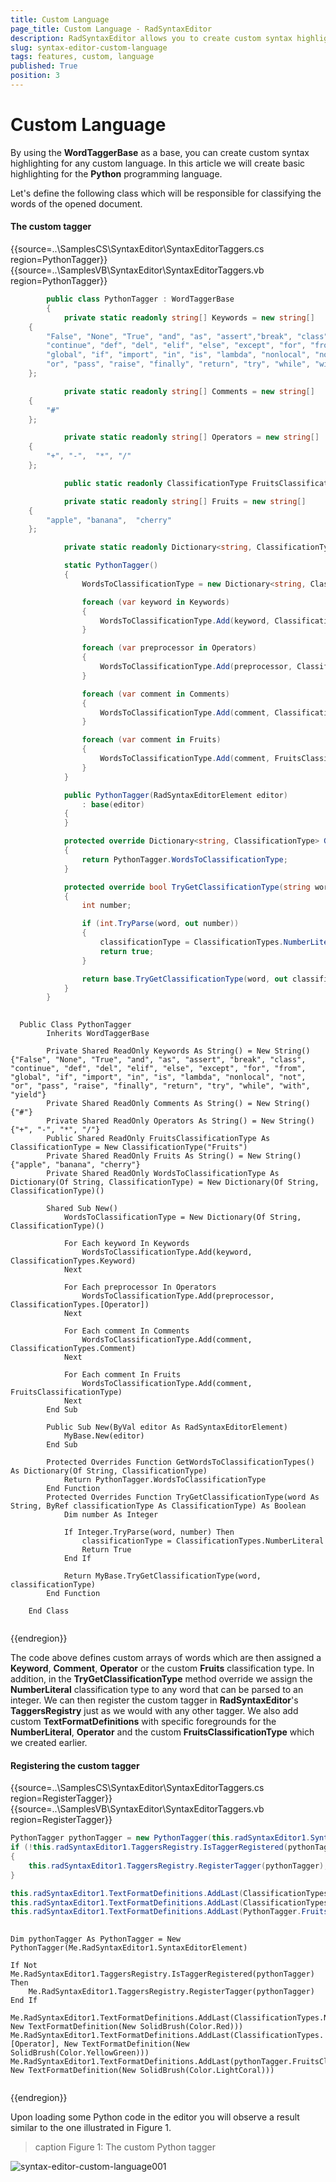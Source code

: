 ```yaml
---
title: Custom Language
page_title: Custom Language - RadSyntaxEditor
description: RadSyntaxEditor allows you to create custom syntax highlighting for any custom language.   
slug: syntax-editor-custom-language
tags: features, custom, language
published: True
position: 3
---
```


# Custom Language

By using the **WordTaggerBase** as a base, you can create custom syntax highlighting for any custom language. In this article we will create basic highlighting for the **Python** programming language.

Let's define the following class which will be responsible for classifying the words of the opened document.

#### The custom tagger

{{source=..\SamplesCS\SyntaxEditor\SyntaxEditorTaggers.cs region=PythonTagger}}
{{source=..\SamplesVB\SyntaxEditor\SyntaxEditorTaggers.vb region=PythonTagger}}

````C#
        public class PythonTagger : WordTaggerBase
        {
            private static readonly string[] Keywords = new string[] 
    { 
        "False", "None", "True", "and", "as", "assert","break", "class",  
        "continue", "def", "del", "elif", "else", "except", "for", "from", 
        "global", "if", "import", "in", "is", "lambda", "nonlocal", "not",  
        "or", "pass", "raise", "finally", "return", "try", "while", "with", "yield" 
    };

            private static readonly string[] Comments = new string[] 
    { 
        "#" 
    };

            private static readonly string[] Operators = new string[] 
    { 
        "+", "-",  "*", "/" 
    };

            public static readonly ClassificationType FruitsClassificationType = new ClassificationType("Fruits");

            private static readonly string[] Fruits = new string[] 
    { 
        "apple", "banana",  "cherry" 
    };

            private static readonly Dictionary<string, ClassificationType> WordsToClassificationType = new Dictionary<string, ClassificationType>();

            static PythonTagger()
            {
                WordsToClassificationType = new Dictionary<string, ClassificationType>();

                foreach (var keyword in Keywords)
                {
                    WordsToClassificationType.Add(keyword, ClassificationTypes.Keyword);
                }

                foreach (var preprocessor in Operators)
                {
                    WordsToClassificationType.Add(preprocessor, ClassificationTypes.Operator);
                }

                foreach (var comment in Comments)
                {
                    WordsToClassificationType.Add(comment, ClassificationTypes.Comment);
                }

                foreach (var comment in Fruits)
                {
                    WordsToClassificationType.Add(comment, FruitsClassificationType);
                }
            }

            public PythonTagger(RadSyntaxEditorElement editor)
                : base(editor)
            {
            }

            protected override Dictionary<string, ClassificationType> GetWordsToClassificationTypes()
            {
                return PythonTagger.WordsToClassificationType;
            }

            protected override bool TryGetClassificationType(string word, out ClassificationType classificationType)
            {
                int number;

                if (int.TryParse(word, out number))
                {
                    classificationType = ClassificationTypes.NumberLiteral;
                    return true;
                }

                return base.TryGetClassificationType(word, out classificationType);
            }
        }
         

````
````VB.NET
  Public Class PythonTagger
        Inherits WordTaggerBase

        Private Shared ReadOnly Keywords As String() = New String() {"False", "None", "True", "and", "as", "assert", "break", "class", "continue", "def", "del", "elif", "else", "except", "for", "from", "global", "if", "import", "in", "is", "lambda", "nonlocal", "not", "or", "pass", "raise", "finally", "return", "try", "while", "with", "yield"}
        Private Shared ReadOnly Comments As String() = New String() {"#"}
        Private Shared ReadOnly Operators As String() = New String() {"+", "-", "*", "/"}
        Public Shared ReadOnly FruitsClassificationType As ClassificationType = New ClassificationType("Fruits")
        Private Shared ReadOnly Fruits As String() = New String() {"apple", "banana", "cherry"}
        Private Shared ReadOnly WordsToClassificationType As Dictionary(Of String, ClassificationType) = New Dictionary(Of String, ClassificationType)()

        Shared Sub New()
            WordsToClassificationType = New Dictionary(Of String, ClassificationType)()

            For Each keyword In Keywords
                WordsToClassificationType.Add(keyword, ClassificationTypes.Keyword)
            Next

            For Each preprocessor In Operators
                WordsToClassificationType.Add(preprocessor, ClassificationTypes.[Operator])
            Next

            For Each comment In Comments
                WordsToClassificationType.Add(comment, ClassificationTypes.Comment)
            Next

            For Each comment In Fruits
                WordsToClassificationType.Add(comment, FruitsClassificationType)
            Next
        End Sub

        Public Sub New(ByVal editor As RadSyntaxEditorElement)
            MyBase.New(editor)
        End Sub

        Protected Overrides Function GetWordsToClassificationTypes() As Dictionary(Of String, ClassificationType)
            Return PythonTagger.WordsToClassificationType
        End Function
        Protected Overrides Function TryGetClassificationType(word As String, ByRef classificationType As ClassificationType) As Boolean
            Dim number As Integer

            If Integer.TryParse(word, number) Then
                classificationType = ClassificationTypes.NumberLiteral
                Return True
            End If

            Return MyBase.TryGetClassificationType(word, classificationType)
        End Function

    End Class


````

{{endregion}}

The code above defines custom arrays of words which are then assigned a **Keyword**, **Comment**, **Operator** or the custom **Fruits** classification type. In addition, in the **TryGetClassificationType** method override we assign the **NumberLiteral** classification type to any word that can be parsed to an integer.
We can then register the custom tagger in **RadSyntaxEditor**'s **TaggersRegistry** just as we would with any other tagger. We also add custom **TextFormatDefinitions** with specific foregrounds for the **NumberLiteral**, **Operator** and the custom **FruitsClassificationType** which we created earlier.

#### Registering the custom tagger

{{source=..\SamplesCS\SyntaxEditor\SyntaxEditorTaggers.cs region=RegisterTagger}}
{{source=..\SamplesVB\SyntaxEditor\SyntaxEditorTaggers.vb region=RegisterTagger}}

````C#
PythonTagger pythonTagger = new PythonTagger(this.radSyntaxEditor1.SyntaxEditorElement);
if (!this.radSyntaxEditor1.TaggersRegistry.IsTaggerRegistered(pythonTagger))
{
    this.radSyntaxEditor1.TaggersRegistry.RegisterTagger(pythonTagger);
}

this.radSyntaxEditor1.TextFormatDefinitions.AddLast(ClassificationTypes.NumberLiteral, new TextFormatDefinition(new SolidBrush(Color.Red)));
this.radSyntaxEditor1.TextFormatDefinitions.AddLast(ClassificationTypes.Operator, new TextFormatDefinition(new SolidBrush(Color.YellowGreen)));
this.radSyntaxEditor1.TextFormatDefinitions.AddLast(PythonTagger.FruitsClassificationType, new TextFormatDefinition(new SolidBrush(Color.LightCoral)));
         

````
````VB.NET
Dim pythonTagger As PythonTagger = New PythonTagger(Me.RadSyntaxEditor1.SyntaxEditorElement)

If Not Me.RadSyntaxEditor1.TaggersRegistry.IsTaggerRegistered(pythonTagger) Then
    Me.RadSyntaxEditor1.TaggersRegistry.RegisterTagger(pythonTagger)
End If

Me.RadSyntaxEditor1.TextFormatDefinitions.AddLast(ClassificationTypes.NumberLiteral, New TextFormatDefinition(New SolidBrush(Color.Red)))
Me.RadSyntaxEditor1.TextFormatDefinitions.AddLast(ClassificationTypes.[Operator], New TextFormatDefinition(New SolidBrush(Color.YellowGreen)))
Me.RadSyntaxEditor1.TextFormatDefinitions.AddLast(pythonTagger.FruitsClassificationType, New TextFormatDefinition(New SolidBrush(Color.LightCoral)))


````

{{endregion}}
 
Upon loading some Python code in the editor you will observe a result similar to the one illustrated in Figure 1.

>caption Figure 1: The custom Python tagger

![syntax-editor-custom-language001](images/syntax-editor-custom-language001.png)

